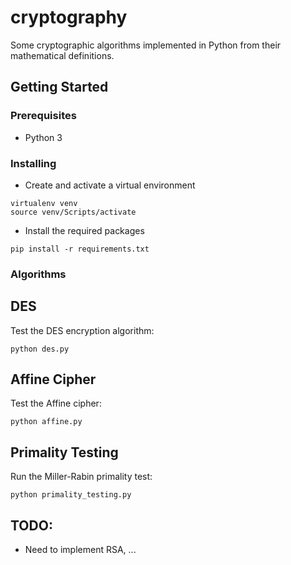 # cryptography

Some cryptographic algorithms implemented in Python from their mathematical definitions.

## Getting Started

### Prerequisites

- Python 3

### Installing

- Create and activate a virtual environment

```
virtualenv venv
source venv/Scripts/activate
```

- Install the required packages

```
pip install -r requirements.txt
```

### Algorithms

## DES

Test the DES encryption algorithm:

```
python des.py
```

## Affine Cipher

Test the Affine cipher:

```
python affine.py
```

## Primality Testing

Run the Miller-Rabin primality test:

```
python primality_testing.py
```

## TODO:

- Need to implement RSA, ...
